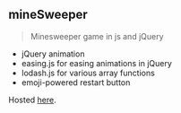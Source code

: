 ## mineSweeper

> Minesweeper game in js and jQuery


* jQuery animation
* easing.js for easing animations in jQuery
* lodash.js for various array functions
* emoji-powered restart button

Hosted [here](http://minesweeperjs.bitballoon.com/).